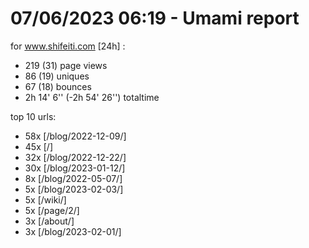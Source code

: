 # 07/06/2023 06:19 - Umami report
for www.shifeiti.com [24h] :

 - 219 (31) page views
 - 86 (19) uniques
 - 67 (18) bounces
 - 2h 14' 6'' (-2h 54' 26'') totaltime


top 10 urls:
 - 58x [/blog/2022-12-09/]
 - 45x [/]
 - 32x [/blog/2022-12-22/]
 - 30x [/blog/2023-01-12/]
 - 8x [/blog/2022-05-07/]
 - 5x [/blog/2023-02-03/]
 - 5x [/wiki/]
 - 5x [/page/2/]
 - 3x [/about/]
 - 3x [/blog/2023-02-01/]


